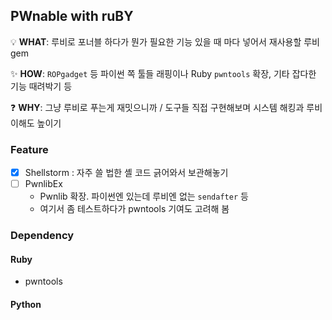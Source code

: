 ## PWnable with ruBY
💡 **WHAT**: 루비로 포너블 하다가 뭔가 필요한 기능 있을 때 마다 넣어서 재사용할 루비 gem

✨ **HOW**: `ROPgadget` 등 파이썬 쪽 툴들 래핑이나 Ruby `pwntools` 확장, 기타 잡다한 기능 때려박기 등

❓ **WHY**: 그냥 루비로 푸는게 재밋으니까 / 도구들 직접 구현해보며 시스템 해킹과 루비 이해도 높이기

### Feature
* [X] Shellstorm : 자주 쓸 법한 셸 코드 긁어와서 보관해놓기
* [ ] PwnlibEx
  - Pwnlib 확장. 파이썬엔 있는데 루비엔 없는 `sendafter` 등
  - 여기서 좀 테스트하다가 pwntools 기여도 고려해 봄

### Dependency
#### Ruby
* pwntools
#### Python
